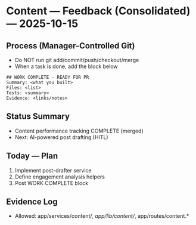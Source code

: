 # Content — Feedback (Consolidated) — 2025-10-15

## Process (Manager-Controlled Git)
- Do NOT run git add/commit/push/checkout/merge
- When a task is done, add the block below

```
## WORK COMPLETE - READY FOR PR
Summary: <what you built>
Files: <list>
Tests: <summary>
Evidence: <links/notes>
```

## Status Summary
- Content performance tracking COMPLETE (merged)
- Next: AI-powered post drafting (HITL)

## Today — Plan
1) Implement post-drafter service
2) Define engagement analysis helpers
3) Post WORK COMPLETE block

## Evidence Log
- Allowed: app/services/content/*, app/lib/content/*, app/routes/content.*

